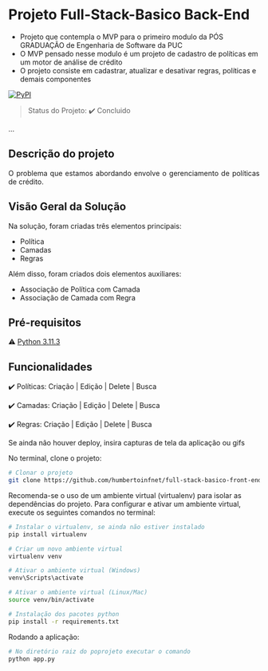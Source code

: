 <h1>Projeto Full-Stack-Basico Back-End</h1> 

- Projeto que contempla o MVP para o primeiro modulo da PÓS GRADUAÇÃO de Engenharia de Software da PUC
- O MVP pensado nesse modulo é um projeto de cadastro de políticas em um motor de análise de crédito
- O projeto consiste em cadastrar, atualizar e desativar regras, políticas e demais componentes


[![PyPI](https://img.shields.io/pypi/pyversions/apache-superset.svg?maxAge=2592000)](https://pypi.python.org/pypi/apache-superset)


> Status do Projeto: :heavy_check_mark: Concluido

... 

## Descrição do projeto 

<p align="justify">
  O problema que estamos abordando envolve o gerenciamento de políticas de crédito.
</p>

## Visão Geral da Solução

Na solução, foram criadas três elementos principais:

- Política
- Camadas
- Regras

Além disso, foram criados dois elementos auxiliares:

- Associação de Política com Camada
- Associação de Camada com Regra

## Pré-requisitos

:warning: [Python 3.11.3](https://www.python.org/downloads/release/python-3113/)

## Funcionalidades

:heavy_check_mark: Políticas: Criação | Edição | Delete | Busca

:heavy_check_mark: Camadas: Criação | Edição | Delete | Busca

:heavy_check_mark: Regras: Criação | Edição | Delete | Busca

Se ainda não houver deploy, insira capturas de tela da aplicação ou gifs

No terminal, clone o projeto: 

```bash
# Clonar o projeto
git clone https://github.com/humbertoinfnet/full-stack-basico-front-end.git
```

Recomenda-se o uso de um ambiente virtual (virtualenv) para isolar as dependências do projeto. Para configurar e ativar um ambiente virtual, execute os seguintes comandos no terminal:
```bash
# Instalar o virtualenv, se ainda não estiver instalado
pip install virtualenv

# Criar um novo ambiente virtual
virtualenv venv

# Ativar o ambiente virtual (Windows)
venv\Scripts\activate

# Ativar o ambiente virtual (Linux/Mac)
source venv/bin/activate

# Instalação dos pacotes python
pip install -r requirements.txt
```

Rodando a aplicação: 

```bash
# No diretório raiz do poprojeto executar o comando
python app.py
```
